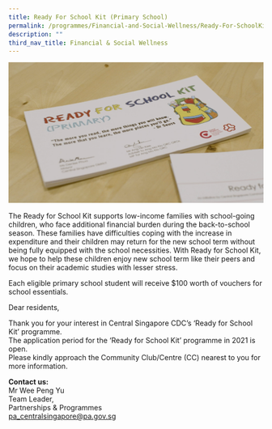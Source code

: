 ```yaml
---
title: Ready For School Kit (Primary School)
permalink: /programmes/Financial-and-Social-Wellness/Ready-For-SchoolKit-Primaryschool
description: ""
third_nav_title: Financial & Social Wellness
---
```

![Ready for School Kit (Primary)](/images/Programmes/rfsk-(pri).png)

The Ready for School Kit supports low-income families with school-going children, who face additional financial burden during the back-to-school season. These families have difficulties coping with the increase in expenditure and their children may return for the new school term without being fully equipped with the school necessities. With Ready for School Kit, we hope to help these children enjoy new school term like their peers and focus on their academic studies with lesser stress.

Each eligible primary school student will receive $100 worth of vouchers for school essentials.

Dear residents,  
  
Thank you for your interest in Central Singapore CDC’s ‘Ready for School Kit’ programme.  
The application period for the ‘Ready for School Kit’ programme in 2021 is open.  
Please kindly approach the Community Club/Centre (CC) nearest to you for more information.

**Contact us:**  
Mr Wee Peng Yu  
Team Leader,   
Partnerships & Programmes  
[pa\_centralsingapore@pa.gov.sg](mailto:pa_centralsingapore@pa.gov.sg)